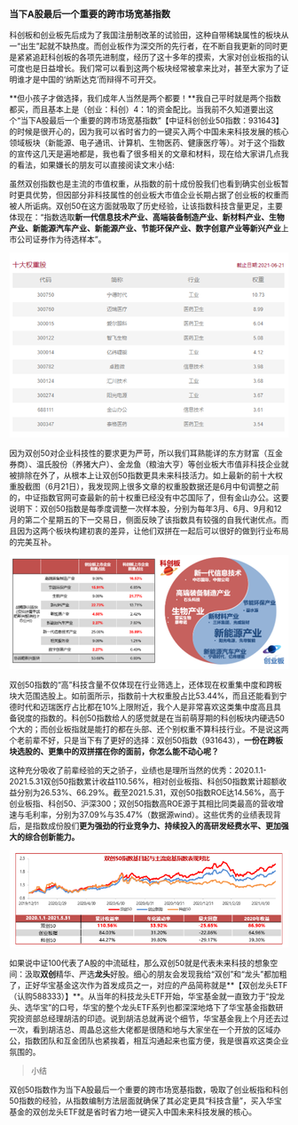 ### 当下A股最后一个重要的跨市场宽基指数

科创板和创业板先后成为了我国注册制改革的试验田，这种自带稀缺属性的板块从一“出生”起就不缺热度。而创业板作为深交所的先行者，在不断自我更新的同时更是紧紧追赶科创板的各项先进制度，经历了这十多年的摸索，大家对创业板指的认可度也是日益增长。我们常可以看到这两个板块经常被拿来比对，甚至大家为了证明谁才是中国的‘纳斯达克’而辩得不可开交。

**但小孩子才做选择，我们成年人当然是两个都要！**我自己平时就是两个指数都买，而且基本上是（创业：科创）4：1的资金配比。当我前不久知道要出这个“当下A股最后一个重要的跨市场宽基指数”【中证科创创业50指数：931643】的时候是很开心的，因为我可以省时省力的一键买入两个中国未来科技发展的核心领域板块（新能源、电子通讯、计算机、生物医药、健康医疗等）。对于这个指数的宣传这几天是遍地都是，我也看了很多相关的文章和材料，现在给大家讲几点我的看法，如果嫌长的朋友可以直接阅读文末小结:

虽然双创指数也是主流的市值权重，从指数的前十成份股我们也看到确实创业板暂时更具优势，但因部分非科技属性的创业板大市值企业长期占据了创业板的权重而被人所诟病。双创50在这方面就吸取了历史经验，让该指数科技含量更足，主要体现在：“指数选取**新一代信息技术产业、高端装备制造产业、新材料产业、生物产业、新能源汽车产业、新能源产业、节能环保产业、数字创意产业等新兴产业**上市公司证券作为待选样本”。

![前十权重](../img/hb-sc50-1.png)

因为双创50对企业科技性的要求更为严苛，所以我们耳熟能详的东方财富（互金券商）、温氏股份（养猪大户）、金龙鱼（粮油大亨）等创业板大市值非科技企业就被排除在外了，从根本上让双创50指数更具未来科技活力。如上最新的前十大权重股截图（6月21日），我发现网上很多文章的权重股数据还是6月中旬调整之前的，中证指数官网可查最新的前十权重已经没有中芯国际了，但有金山办公。这要说明下：双创50指数是每季度调整一次样本股，分别为每年3月、6月、9月和12月的第二个星期五的下一交易日，侧面反映了该指数具有较强的自我代谢优点。而且因为这两个板块构建初衷的差异，让他们双拼在一起后可以很好的做到行业布局的完美互补。

![行业互补](../img/hb-sc50-3.png)

双创50指数的“高”科技含量不仅体现在行业筛选上，还体现在权重集中度和跨板块大范围选股上。如前面所示，指数前十大权重股占比53.44%，而且还能看到宁德时代和迈瑞医疗占比都在10%上限附近，我个人是非常喜欢这类集中度高且具备锐度的指数的。科创50指数给人的感觉就是在当前萌芽期的科创板块内硬选50个大的；而创业板指就是能打的都在头部、还个别权重不算科技行业。不是说这两个老前辈不好，只是当下有了更好的选择：双创50指数（931643），**一份在跨板块选股的、更集中的双拼摆在你的面前，你怎么能不动心呢？**

这种充分吸收了前辈经验的天之骄子，业绩也是理所当然的优秀：2020.1.1-2021.5.31双创50指数累计收益110.56%，相对创业板指、科创50指数累计超额收益分别为26.53%、66.29%。截至2021.5.31，双创50指数ROE达14.56%，高于创业板指、科创50、沪深300；双创50指数高ROE源于其相比同类最高的营收增速与毛利率，分别为37.09%与35.47%（数据源wind）。这些优秀的业绩表现背后，是指数成份股们**更为强劲的行业竞争力、持续投入的高研发经费水平、更加强大的综合创新能力。**

![对比业绩](../img/hb-sc50-2.png)

如果说中证100代表了A股的中流砥柱，那么双创50就是代表未来科技的想象空间：汲取**双创**精华、严选**龙头**好股。细心的朋友会发现我给“双创”和“龙头”都加粗了，正好华宝基金这次作为首发成员之一，对应的产品简称就是**【双创龙头ETF（认购588333）】**。从当年的科技龙头ETF开始，华宝基金就一直致力于“投龙头、选华宝”的口号，华宝的整个龙头ETF系列也都深深地烙下了华宝基金指数研究投资部总经理胡洁的印迹。说到胡洁总就再说个细节，华宝基金我上个月还去过一次，看到胡洁总、周晶总这些大佬都是很随和地与大家坐在一个开放的区域办公，指数团队和互金团队也紧挨着，相互沟通起来也蛮方便，我是很喜欢这类企业氛围的。

> 小结

双创50指数作为当下A股最后一个重要的跨市场宽基指数，吸取了创业板指和科创50指数的经验，从指数编制方法层面就确保了其必定更具“科技含量”，买入华宝基金的双创龙头ETF就是省时省力地一键买入中国未来科技发展的核心。